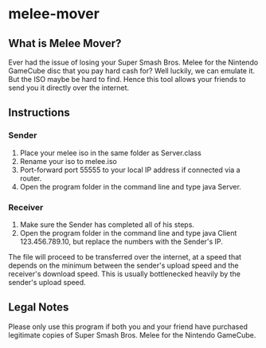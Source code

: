 # melee-mover

## What is Melee Mover?

Ever had the issue of losing your Super Smash Bros. Melee for the Nintendo GameCube disc that you pay hard cash for? Well luckily, we can emulate it. But the ISO maybe be hard to find. Hence this tool allows your friends to send you it directly over the internet.

## Instructions

### Sender

1. Place your melee iso in the same folder as Server.class
2. Rename your iso to melee.iso
3. Port-forward port 55555 to your local IP address if connected via a router.
4. Open the program folder in the command line and type java Server.

### Receiver

1. Make sure the Sender has completed all of his steps.
2. Open the program folder in the command line and type java Client 123.456.789.10, but replace the numbers with the Sender's IP.

The file will proceed to be transferred over the internet, at a speed that depends on the minimum between the sender's upload speed and the receiver's download speed. This is usually bottlenecked heavily by the sender's upload speed.

## Legal Notes

Please only use this program if both you and your friend have purchased legitimate copies of Super Smash Bros. Melee for the Nintendo GameCube.
